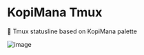 # KopiMana Tmux

🎨 Tmux statusline based on KopiMana palette

![image](https://github.com/radvil/kopi-mana-tmux/assets/screenshot.png)

